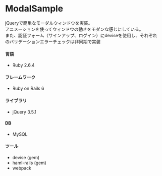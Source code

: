 # ModalSample

jQueryで簡単なモーダルウィンドウを実装。  
アニメーションを使ってウィンドウの動きをモダンな感じにしている。  
また、認証フォーム（サインアップ、ログイン）にdeviseを使用し、それぞれのバリデーションエラーチェックは非同期で実装


#### 言語

* Ruby 2.6.4

#### フレームワーク

* Ruby on Rails 6

#### ライブラリ

* jQuery 3.5.1

#### DB

* MySQL

#### ツール

* devise (gem)
* haml-rails (gem)
* webpack
